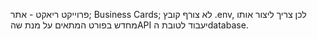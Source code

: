 פרוייקט ריאקט - אתר; Business Cards;
לא צורף קובץ .env, לכן צריך ליצור אותו מחדש בפורט המתאים על מנת שהAPI יעבוד לטובת הdatabase.
